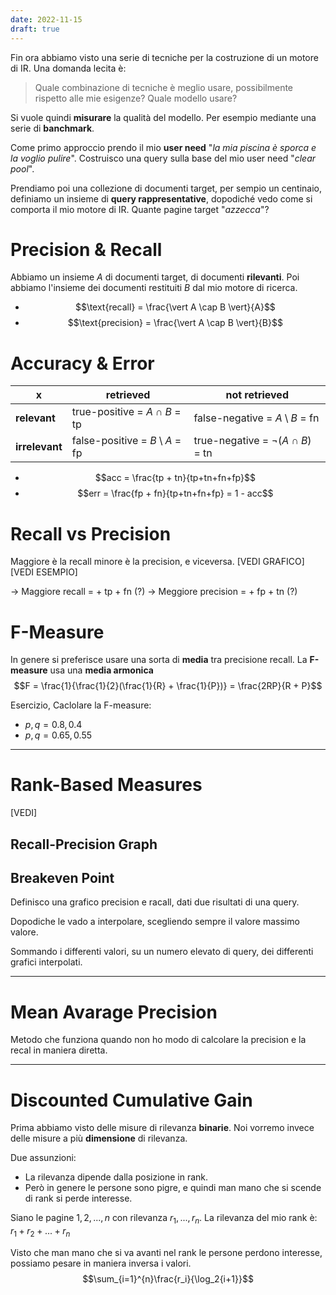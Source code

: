 ```yaml
---
date: 2022-11-15
draft: true
---
```

Fin ora abbiamo visto una serie di tecniche per la costruzione di un motore di IR.
Una domanda lecita è:

> Quale combinazione di tecniche è meglio usare, possibilmente rispetto alle mie esigenze? Quale modello usare?

Si vuole quindi **misurare** la qualità del modello.
Per esempio mediante una serie di **banchmark**.

Come primo approccio prendo il mio **user need** "*la mia piscina è sporca e la voglio pulire*".
Costruisco una query sulla base del mio user need "*clear pool*".

Prendiamo poi una collezione di documenti target, per sempio un centinaio, definiamo un insieme di **query rappresentative**, dopodiché vedo come si comporta il mio motore di IR. Quante pagine target "*azzecca*"?

# Precision & Recall
Abbiamo un insieme $A$ di documenti target, di documenti **rilevanti**.
Poi abbiamo l'insieme dei documenti restituiti $B$ dal mio motore di ricerca.

- $$\text{recall} = \frac{\vert A \cap B \vert}{A}$$
- $$\text{precision} = \frac{\vert A \cap B \vert}{B}$$

# Accuracy & Error

x | **retrieved** | **not retrieved** 
 ---|---|---
**relevant** | true-positive = $A \cap B$ = tp | false-negative = $A \setminus B$ = fn
**irrelevant** | false-positive = $B \setminus A$ = fp| true-negative = $\lnot (A \cap B)$ = tn

- $$acc = \frac{tp + tn}{tp+tn+fn+fp}$$
- $$err = \frac{fp + fn}{tp+tn+fn+fp} = 1 - acc$$

# Recall vs Precision
Maggiore è la recall minore è la precision, e viceversa.
[VEDI GRAFICO]
[VEDI ESEMPIO]

-> Maggiore recall = + tp + fn (?)
-> Meggiore precision =  + fp + tn (?)

# F-Measure
In genere si preferisce usare una sorta di **media** tra precisione recall.
La **F-measure** usa una **media armonica**
$$F = \frac{1}{\frac{1}{2}(\frac{1}{R} + \frac{1}{P})} = \frac{2RP}{R + P}$$

Esercizio, Caclolare la F-measure:
- $p,q = 0.8, 0.4$
- $p,q = 0.65, 0.55$

-----
# Rank-Based Measures
[VEDI]

## Recall-Precision Graph
## Breakeven Point
Definisco una grafico precision e racall, dati due risultati di una query.

Dopodiche le vado a interpolare, scegliendo sempre il valore massimo valore.

Sommando i differenti valori, su un numero elevato di query, dei differenti grafici interpolati.

-----
# Mean Avarage Precision
Metodo che funziona quando non ho modo di calcolare la precision e la recal in maniera diretta.


-----
# Discounted Cumulative Gain
Prima abbiamo visto delle misure di rilevanza **binarie**.
Noi vorremo invece delle misure a più **dimensione** di rilevanza.

Due assunzioni:
- La rilevanza dipende dalla posizione in rank.
- Però in genere le persone sono pigre, e quindi man mano che si scende di rank si perde interesse.

Siano le pagine $1,2, ..., n$ con rilevanza $r_1, ..., r_n$.
La rilevanza del mio rank è: $r_1 + r_2 + ... + r_n$

Visto che man mano che si va avanti nel rank le persone perdono interesse, possiamo pesare in maniera inversa i valori.
$$\sum_{i=1}^{n}\frac{r_i}{\log_2{i+1}}$$
